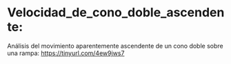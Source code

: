 # Velocidad_de_cono_doble_ascendente:
Análisis del movimiento aparentemente ascendente de un cono doble sobre una rampa: 
https://tinyurl.com/4ew9jws7

